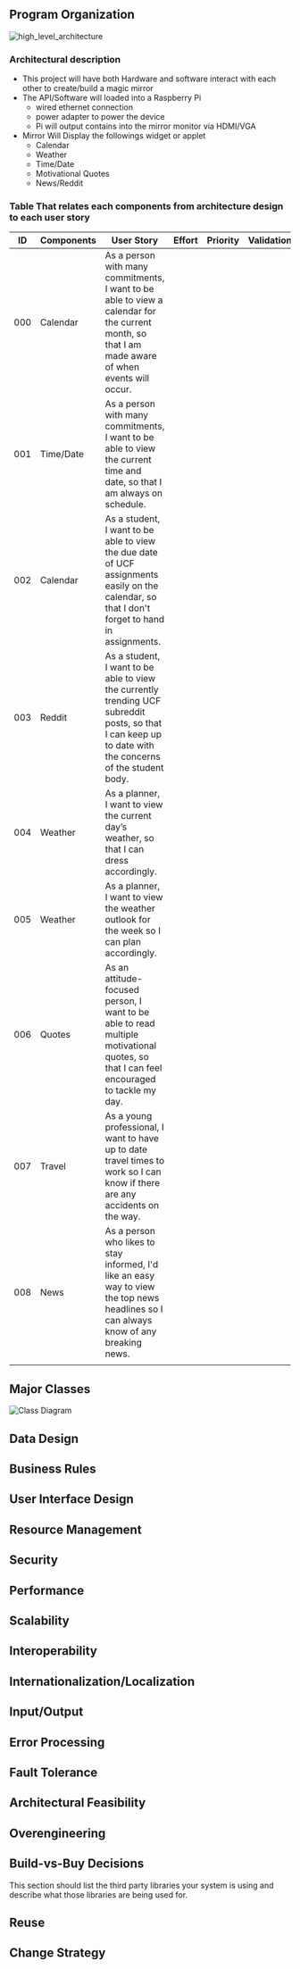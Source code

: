 ## Program Organization
![high_level_architecture](https://user-images.githubusercontent.com/47402226/54256413-5055ea80-4532-11e9-87cc-c2a304588f1e.png)
### Architectural description
- This project will have both Hardware and software interact with each other to create/build a magic mirror
- The API/Software will loaded into a Raspberry Pi 
  -  wired ethernet connection 
  -  power adapter to power the device
  -  Pi will output contains into the mirror monitor via HDMI/VGA
- Mirror Will Display the followings widget or applet
  -  Calendar
  -  Weather 
  -  Time/Date
  -  Motivational Quotes
  -  News/Reddit

### Table That relates each components from architecture design to each user story

| ID  |Components| User Story                                                                                                                                               | Effort | Priority | Validation | Status | Owner |
|-----|----------|------------------------------------------------------------------------------------------------------------------------------------------------          |--------|----------|------------|--------|-------|
| 000 |Calendar  | As a person with many commitments, I want to be able to view a calendar for the current month, so that I am made aware of when events will occur.        |        |          |            |        |       |
| 001 |Time/Date | As a person with many commitments, I want to be able to view the current time and date, so that I am always on schedule.                                 |        |          |            |        |       |
| 002 |Calendar  | As a student, I want to be able to view the due date of UCF assignments  easily on the calendar, so that I don't forget to hand in assignments.          |        |          |            |        |       |
| 003 |Reddit    | As a student, I want to be able to view the currently trending UCF subreddit posts, so that I can keep up to date with the concerns of the student body. |        |          |            |        |       |
| 004 |Weather   | As a planner, I want to view the current day’s weather, so that I can dress accordingly.                                                                 |        |          |            |        |       |
| 005 |Weather   | As a planner, I want to view the weather outlook for the week so I can plan accordingly.                                                                 |        |          |            |        |       |
| 006 |Quotes    | As an attitude-focused person, I want to be able to read multiple motivational quotes, so that I can feel encouraged to tackle my day.                   |        |          |            |        |       |
| 007 |Travel    |As a young professional, I want to have up to date travel times to work so I can know if there are any accidents on the way.                             |        |          |            |        |       |
| 008 |News      |As a person who likes to stay informed, I'd like an easy way to view the  top news headlines so I can always know of any breaking news.                  |        |          |            |        |       |
|     |                                                                                                                                                          |        |          |            |        |       |


## Major Classes
![Class Diagram](https://i.imgur.com/GCaxk1l.png)
## Data Design
## Business Rules
## User Interface Design
## Resource Management
## Security
## Performance
## Scalability
## Interoperability
## Internationalization/Localization
## Input/Output
## Error Processing
## Fault Tolerance
## Architectural Feasibility
## Overengineering
## Build-vs-Buy Decisions
This section should list the third party libraries your system is using and describe what those libraries are being used for.
## Reuse
## Change Strategy

